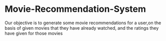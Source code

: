 # Movie-Recommendation-System
Our objective is to generate some movie recommendations for a user,on the basis of  given movies that they have already  watched, and the ratings they have given for those movies 
